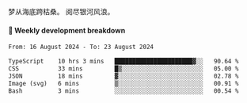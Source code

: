 梦从海底跨枯桑。
阅尽银河风浪。


#### 📝 Weekly development breakdown

<!--START_SECTION:waka-->

```txt
From: 16 August 2024 - To: 23 August 2024

TypeScript    10 hrs 3 mins   ██████████████████████▓░░   90.64 %
CSS           33 mins         █▒░░░░░░░░░░░░░░░░░░░░░░░   05.00 %
JSON          18 mins         ▓░░░░░░░░░░░░░░░░░░░░░░░░   02.78 %
Image (svg)   6 mins          ▒░░░░░░░░░░░░░░░░░░░░░░░░   00.91 %
Bash          3 mins          ░░░░░░░░░░░░░░░░░░░░░░░░░   00.54 %
```

<!--END_SECTION:waka-->




